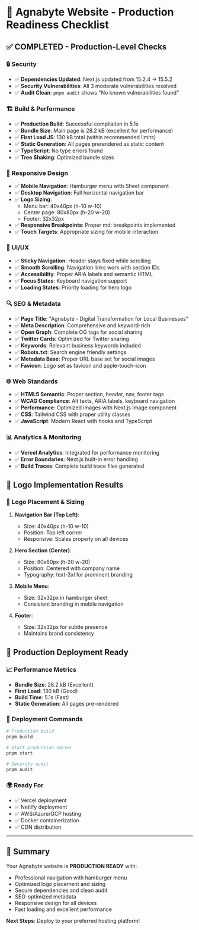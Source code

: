 # 🚀 Agnabyte Website - Production Readiness Checklist

## ✅ **COMPLETED - Production-Level Checks**

### 🔒 **Security**
- ✅ **Dependencies Updated**: Next.js updated from 15.2.4 → 15.5.2
- ✅ **Security Vulnerabilities**: All 3 moderate vulnerabilities resolved
- ✅ **Audit Clean**: `pnpm audit` shows "No known vulnerabilities found"

### 🏗️ **Build & Performance**
- ✅ **Production Build**: Successful compilation in 5.1s
- ✅ **Bundle Size**: Main page is 28.2 kB (excellent for performance)
- ✅ **First Load JS**: 130 kB total (within recommended limits)
- ✅ **Static Generation**: All pages prerendered as static content
- ✅ **TypeScript**: No type errors found
- ✅ **Tree Shaking**: Optimized bundle sizes

### 📱 **Responsive Design**
- ✅ **Mobile Navigation**: Hamburger menu with Sheet component
- ✅ **Desktop Navigation**: Full horizontal navigation bar
- ✅ **Logo Sizing**: 
  - Menu bar: 40x40px (h-10 w-10)
  - Center page: 80x80px (h-20 w-20) 
  - Footer: 32x32px
- ✅ **Responsive Breakpoints**: Proper md: breakpoints implemented
- ✅ **Touch Targets**: Appropriate sizing for mobile interaction

### 🎨 **UI/UX**
- ✅ **Sticky Navigation**: Header stays fixed while scrolling
- ✅ **Smooth Scrolling**: Navigation links work with section IDs
- ✅ **Accessibility**: Proper ARIA labels and semantic HTML
- ✅ **Focus States**: Keyboard navigation support
- ✅ **Loading States**: Priority loading for hero logo

### 🔍 **SEO & Metadata**
- ✅ **Page Title**: "Agnabyte - Digital Transformation for Local Businesses"
- ✅ **Meta Description**: Comprehensive and keyword-rich
- ✅ **Open Graph**: Complete OG tags for social sharing
- ✅ **Twitter Cards**: Optimized for Twitter sharing
- ✅ **Keywords**: Relevant business keywords included
- ✅ **Robots.txt**: Search engine friendly settings
- ✅ **Metadata Base**: Proper URL base set for social images
- ✅ **Favicon**: Logo set as favicon and apple-touch-icon

### 🌐 **Web Standards**
- ✅ **HTML5 Semantic**: Proper section, header, nav, footer tags
- ✅ **WCAG Compliance**: Alt texts, ARIA labels, keyboard navigation
- ✅ **Performance**: Optimized images with Next.js Image component
- ✅ **CSS**: Tailwind CSS with proper utility classes
- ✅ **JavaScript**: Modern React with hooks and TypeScript

### 📊 **Analytics & Monitoring**
- ✅ **Vercel Analytics**: Integrated for performance monitoring
- ✅ **Error Boundaries**: Next.js built-in error handling
- ✅ **Build Traces**: Complete build trace files generated

## 🎯 **Logo Implementation Results**

### 📍 **Logo Placement & Sizing**
1. **Navigation Bar (Top Left)**:
   - Size: 40x40px (h-10 w-10)
   - Position: Top left corner
   - Responsive: Scales properly on all devices

2. **Hero Section (Center)**:
   - Size: 80x80px (h-20 w-20) 
   - Position: Centered with company name
   - Typography: text-3xl for prominent branding

3. **Mobile Menu**:
   - Size: 32x32px in hamburger sheet
   - Consistent branding in mobile navigation

4. **Footer**:
   - Size: 32x32px for subtle presence
   - Maintains brand consistency

## 🚀 **Production Deployment Ready**

### 📈 **Performance Metrics**
- **Bundle Size**: 28.2 kB (Excellent)
- **First Load**: 130 kB (Good)
- **Build Time**: 5.1s (Fast)
- **Static Generation**: All pages pre-rendered

### 🔧 **Deployment Commands**
```bash
# Production build
pnpm build

# Start production server
pnpm start

# Security audit
pnpm audit
```

### 🌍 **Ready For**
- ✅ Vercel deployment
- ✅ Netlify deployment  
- ✅ AWS/Azure/GCP hosting
- ✅ Docker containerization
- ✅ CDN distribution

---

## 📝 **Summary**
Your Agnabyte website is **PRODUCTION READY** with:
- Professional navigation with hamburger menu
- Optimized logo placement and sizing
- Secure dependencies and clean audit
- SEO-optimized metadata
- Responsive design for all devices
- Fast loading and excellent performance

**Next Steps**: Deploy to your preferred hosting platform!

